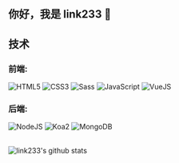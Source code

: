 ## 你好，我是 link233 👋

## 技术

### 前端:

<div>
  <img alt='HTML5' src='https://img.shields.io/badge/-HTML5-E34F26?logo=html5&logoColor=white&style=plastic' />
  <img alt='CSS3' src='https://img.shields.io/badge/-CSS3-1572B6?logo=css3&logoColor=white&style=plastic' />
  <img alt='Sass' src="https://img.shields.io/badge/-Sass-CC6699?style=flat&logo=sass&logoColor=white&style=plastic" />
  <img alt='JavaScript' src='https://img.shields.io/badge/-Javascript-F7DF1E?logo=javascript&logoColor=white&style=plastic' />
  <img alt='VueJS' src='https://img.shields.io/badge/-VueJS-42b983?logo=vuejs&logoColor=white&style=plastic' />
</div>

### 后端:

<div>
  <img alt='NodeJS' src='https://img.shields.io/badge/-NodeJs-339933?logo=Nodejs&logoColor=white&style=plastic' />
  <img alt='Koa2' src='https://img.shields.io/badge/-Koa2-CB3837?style=flat&logo=koa&logoColor=white&style=plastic' />
  <img alt='MongoDB' src='http://img.shields.io/badge/-MongoDB-47A248?style=flat&logo=mongodb&logoColor=white&style=plastic' />
</div>
<br/>

![link233's github stats](https://github-readme-stats.vercel.app/api?username=link233&theme=dark&show_icons=true?count_private=true)

<!---
link233/link233 is a ✨ special ✨ repository because its `README.md` (this file) appears on your GitHub profile.
You can click the Preview link to take a look at your changes.
--->
